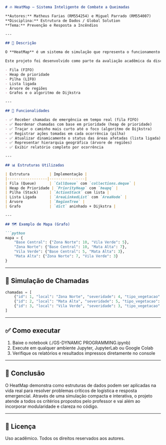 
````markdown
# 🔥 HeatMap – Sistema Inteligente de Combate a Queimadas

**Autores:** Matheus Farias (RM554254) e Miguel Parrado (RM554007)  
**Disciplina:** Estrutura de Dados / Global Solution  
**Tema:** Prevenção e Resposta a Incêndios

---

## 📘 Descrição

O **HeatMap** é um sistema de simulação que representa o funcionamento de uma **central de emergência ambiental**. Ele utiliza estruturas de dados clássicas e técnicas de programação dinâmica para tomar decisões inteligentes no combate a focos de incêndio.

Este projeto foi desenvolvido como parte da avaliação acadêmica da disciplina de Estrutura de Dados, com o objetivo de demonstrar a aplicação prática de conceitos como:

- Fila (FIFO)
- Heap de prioridade
- Pilha (LIFO)
- Lista ligada
- Árvore de regiões
- Grafos e o algoritmo de Dijkstra

---

## 🧠 Funcionalidades

- ✅ Receber chamadas de emergência em tempo real (fila FIFO)
- ✅ Reordenar chamadas com base em prioridade (heap de prioridade)
- ✅ Traçar o caminho mais curto até o foco (algoritmo de Dijkstra)
- ✅ Registrar ações tomadas em cada ocorrência (pilha)
- ✅ Atualizar dinamicamente o status das áreas afetadas (lista ligada)
- ✅ Representar hierarquia geográfica (árvore de regiões)
- ✅ Exibir relatório completo por ocorrência

---

## 📊 Estruturas Utilizadas

| Estrutura         | Implementação |
|------------------|----------------|
| Fila (Queue)      | `CallQueue` com `collections.deque` |
| Heap de Prioridade | `PriorityHeap` com `heapq` |
| Pilha (Stack)     | `ActionStack` com lista |
| Lista Ligada      | `AreaLinkedList` com `AreaNode` |
| Árvore            | `RegionTree` |
| Grafo             | `dict` aninhado + Dijkstra |

---

## 🗺 Exemplo de Mapa (Grafo)

```python
mapa = {
    "Base Central": {"Zona Norte": 10, "Vila Verde": 5},
    "Zona Norte": {"Base Central": 10, "Mata Alta": 7},
    "Vila Verde": {"Base Central": 5, "Mata Alta": 3},
    "Mata Alta": {"Zona Norte": 7, "Vila Verde": 3}
}
````

---

## 🔁 Simulação de Chamadas

```python
chamadas = [
    {"id": 1, "local": "Zona Norte", "severidade": 4, "tipo_vegetacao": "cerrado"},
    {"id": 2, "local": "Mata Alta", "severidade": 5, "tipo_vegetacao": "pantanal"},
    {"id": 3, "local": "Vila Verde", "severidade": 3, "tipo_vegetacao": "mata_atlantica"}
]
```

---

## ✅ Como executar

1. Baixe o notebook (./GS-DYNAMIC PROGRAMMING.ipynb)
2. Execute em qualquer ambiente Jupyter, JupyterLab ou Google Colab
3. Verifique os relatórios e resultados impressos diretamente no console

---

## 📌 Conclusão

O HeatMap demonstra como estruturas de dados podem ser aplicadas na vida real para resolver problemas críticos de logística e resposta emergencial. Através de uma simulação compacta e interativa, o projeto atende a todos os critérios propostos pelo professor e vai além ao incorporar modularidade e clareza no código.

---

## 🧾 Licença

Uso acadêmico. Todos os direitos reservados aos autores.

```
